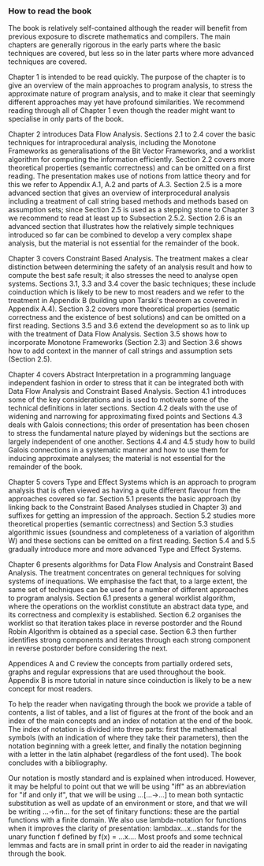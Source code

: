 ### How to read the book

The book is relatively self-contained although the reader will benefit from previous exposure to discrete mathematics and compilers. The main chapters are generally rigorous in the early parts where the basic techniques are covered, but less so in the later parts where more advanced techniques are covered.

Chapter 1 is intended to be read quickly. The purpose of the chapter is to give an overview of the main approaches to program analysis, to stress the approximate nature of program analysis, and to make it clear that seemingly different approaches may yet have profound similarities. We recommend reading through all of Chapter 1 even though the reader might want to specialise in only parts of the book.

Chapter 2 introduces Data Flow Analysis. Sections 2.1 to 2.4 cover the basic techniques for intraprocedural analysis, including the Monotone Frameworks as generalisations of the Bit Vector Frameworks, and a worklist algorithm for computing the information efficiently. Section 2.2 covers more theoretical properties (semantic correctness) and can be omitted on a first reading. The presentation makes use of notions from lattice theory and for this we refer to Appendix A.1, A.2 and parts of A.3. Section 2.5 is a more advanced section that gives an overview of interprocedural analysis including a treatment of call string based methods and methods based on assumption sets; since Section 2.5 is used as a stepping stone to Chapter 3 we recommend to read at least up to Subsection 2.5.2. Section 2.6 is an advanced section that illustrates how the relatively simple techniques introduced so far can be combined to develop a very complex shape analysis, but the material is not essential for the remainder of the book.

Chapter 3 covers Constraint Based Analysis. The treatment makes a clear distinction between determining the safety of an analysis result and how to compute the best safe result; it also stresses the need to analyse open systems. Sections 3.1, 3.3 and 3.4 cover the basic techniques; these include coinduction which is likely to be new to most readers and we refer to the treatment in Appendix B (building upon Tarski's theorem as covered in Appendix A.4). Section 3.2 covers more theoretical properties (sematic correctness and the existence of best solutions) and can be omitted on a first reading. Sections 3.5 and 3.6 extend the development so as to link up with the treatment of Data Flow Analysis. Section 3.5 shows how to incorporate Monotone Frameworks (Section 2.3) and Section 3.6 shows how to add context in the manner of call strings and assumption sets (Section 2.5).

Chapter 4 covers Abstract Interpretation in a programming language independent fashion in order to stress that it can be integrated both with Data Flow Analysis and Constraint Based Analysis. Section 4.1 introduces some of the key considerations and is used to motivate some of the technical definitions in later sections. Section 4.2 deals with the use of widening and narrowing for approximating fixed points and Sections 4.3 deals with Galois connections; this order of presentation has been chosen to stress the fundamental nature played by widenings but the sections are largely independent of one another. Sections 4.4 and 4.5 study how to build Galois connections in a systematic manner and how to use them for inducing approximate analyses; the material is not essential for the remainder of the book.

Chapter 5 covers Type and Effect Systems which is an approach to program analysis that is often viewed as having a quite different flavour from the approaches covered so far. Section 5.1 presents the basic approach (by linking back to the Constraint Based Analyses studied in Chapter 3) and suffixes for getting an impression of the approach. Section 5.2 studies more theoretical properties (semantic correctness) and Section 5.3 studies algorithmic issues (soundness and completeness of a variation of algorithm W) and these sections can be omitted on a first reading. Section 5.4 and 5.5 gradually introduce more and more advanced Type and Effect Systems.

Chapter 6 presents algorithms for Data Flow Analysis and Constraint Based Analysis. The treatment concentrates on general techniques for solving systems of inequations. We emphasise the fact that, to a large extent, the same set of techniques can be used for a number of different approaches to program analysis. Section 6.1 presents a general worklist algorithm, where the operations on the worklist constitute an abstract data type, and its correctness and complexity is established. Section 6.2 organises the worklist so that iteration takes place in reverse postorder and the Round Robin Algorithm is obtained as a special case. Section 6.3 then further identifies strong components and iterates through each strong component in reverse postorder before considering the next.

Appendices A and C review the concepts from partially ordered sets, graphs and regular expressions that are used throughout the book. Appendix B is more tutorial in nature since coinduction is likely to be a new concept for most readers.

To help the reader when navigating through the book we provide a table of contents, a list of tables, and a list of figures at the front of the book and an index of the main concepts and an index of notation at the end of the book. The index of notation is divided into three parts: first the mathematical symbols (with an indication of where they take their parameters), then the notation beginning with a greek letter, and finally the notation beginning with a letter in the latin alphabet (regardless of the font used). The book concludes with a bibliography.

Our notation is mostly standard and is explained when introduced. However, it may be helpful to point out that we will be using "iff" as an abbreviation for "if and only if", that we will be using ...[...->...] to mean both syntactic substitution as well as update of an environment or store, and that we will be writing ...->fin... for the set of finitary functions: these are the partial functions with a finite domain. We also use lambda-notation for functions when it improves the clarity of presentation: lambdax...x...stands for the unary function f defined by f(x) = ...x....
Most proofs and some technical lemmas and facts are in small print in order to aid the reader in navigating through the book.
